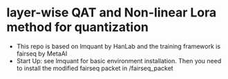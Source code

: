 # layer-wise QAT and Non-linear Lora method for quantization
- This repo is based on lmquant by HanLab and the training framework is fairseq by MetaAI
- Start Up: see lmquant for basic environment installation. Then you need to install the modified fairseq packet in /fairseq_packet 